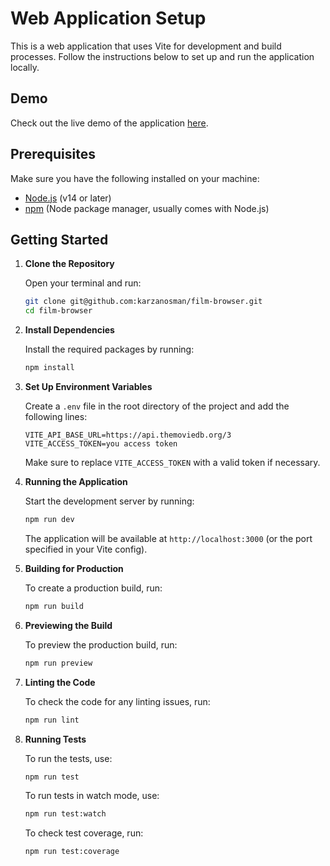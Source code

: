 # Web Application Setup

This is a web application that uses Vite for development and build processes. Follow the instructions below to set up and run the application locally.

## Demo

Check out the live demo of the application [here](https://film-browser.netlify.app/wishlist).

## Prerequisites

Make sure you have the following installed on your machine:

- [Node.js](https://nodejs.org/) (v14 or later)
- [npm](https://www.npmjs.com/get-npm) (Node package manager, usually comes with Node.js)

## Getting Started

1. **Clone the Repository**

   Open your terminal and run:

   ```bash
   git clone git@github.com:karzanosman/film-browser.git
   cd film-browser
   ```

2. **Install Dependencies**

   Install the required packages by running:

   ```bash
   npm install
   ```

3. **Set Up Environment Variables**

   Create a `.env` file in the root directory of the project and add the following lines:

   ```env
   VITE_API_BASE_URL=https://api.themoviedb.org/3
   VITE_ACCESS_TOKEN=you access token
   ```

   Make sure to replace `VITE_ACCESS_TOKEN` with a valid token if necessary.

4. **Running the Application**

   Start the development server by running:

   ```bash
   npm run dev
   ```

   The application will be available at `http://localhost:3000` (or the port specified in your Vite config).

5. **Building for Production**

   To create a production build, run:

   ```bash
   npm run build
   ```

6. **Previewing the Build**

   To preview the production build, run:

   ```bash
   npm run preview
   ```

7. **Linting the Code**

   To check the code for any linting issues, run:

   ```bash
   npm run lint
   ```

8. **Running Tests**

   To run the tests, use:

   ```bash
   npm run test
   ```

   To run tests in watch mode, use:

   ```bash
   npm run test:watch
   ```

   To check test coverage, run:

   ```bash
   npm run test:coverage
   ```
